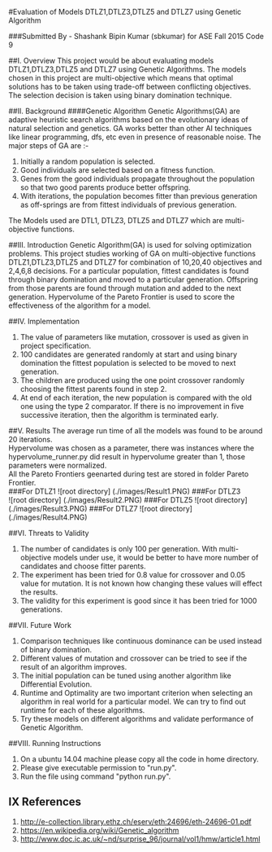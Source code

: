 #Evaluation of Models DTLZ1,DTLZ3,DTLZ5 and DTLZ7 using Genetic Algorithm

###Submitted By - Shashank Bipin Kumar (sbkumar) for ASE Fall 2015 Code 9

##I. Overview
This project would be about evaluating models DTLZ1,DTLZ3,DTLZ5 and DTLZ7 using Genetic Algorithms. The models chosen in this project are multi-objective which means that optimal solutions has to be taken using trade-off between conflicting objectives. The selection decision is taken using binary domination technique.

##II. Background
####Genetic Algorithm
Genetic Algorithms(GA) are adaptive heuristic search algorithms based on the evolutionary ideas of natural selection and genetics. GA works better than other AI techniques like linear programming, dfs, etc even in presence of reasonable noise. The major steps of GA are :-  
1. Initially a random population is selected.  
2. Good individuals are selected based on a fitness function.  
3. Genes from the good individuals propagate throughout the population so that two good parents produce better offspring.  
4. With iterations, the population becomes fitter than previous generation as off-springs are from fittest individuals of previous generation. 

The Models used are DTL1, DTLZ3, DTLZ5 and DTLZ7 which are multi-objective functions.    

##III. Introduction
Genetic Algorithm(GA) is used for solving optimization problems. This project studies working of GA on multi-objective functions DTLZ1,DTLZ3,DTLZ5 and DTLZ7 for combination of 10,20,40 objectives and 2,4,6,8 decisions. For a particular population, fittest candidates is found through binary domination and moved to a particular generation. Offspring from those parents are found through mutation and added to the next generation. Hypervolume of the Pareto Frontier is used to score the effectiveness of the algorithm for a model.   

##IV. Implementation
1. The value of parameters like mutation, crossover is used as given in project specification.  
2. 100 candidates are generated randomly at start and using binary domination the fittest population is selected to be moved to next generation.
3. The children are produced using the one point crossover randomly choosing the fittest parents found in step 2.  
4. At end of each iteration, the new population is compared with the old one using the type 2 comparator. If there is no improvement in five successive iteration, then the algorithm is terminated early.  

##V. Results
The average run time of all the models was found to be around 20 iterations.  
Hypervolume was chosen as a parameter, there was instances where the hypervolume_runner.py did result in hypervolume greater than 1, those parameters were normalized.  
All the Pareto Frontiers geenarted during test are stored in folder Pareto Frontier.  
###For DTLZ1
![root directory] (./images/Result1.PNG)
###For DTLZ3  
![root directory] (./images/Result2.PNG)
###For DTLZ5
![root directory] (./images/Result3.PNG)
###For DTLZ7
![root directory] (./images/Result4.PNG)


##VI. Threats to Validity
1. The number of candidates is only 100 per generation. With multi-objective models under use, it would be better to have more number of candidates and choose fitter parents.
2. The experiment has been tried for 0.8 value for crossover and 0.05 value for mutation. It is not known how changing these values will effect the results.
3. The validity for this experiment is good since it has been tried for 1000 generations.


##VII. Future Work
1. Comparison techniques like continuous dominance can be used instead of binary domination.  
2. Different values of mutation and crossover can be tried to see if the result of an algorithm improves.  
3. The initial population can be tuned using another algorithm like Differential Evolution.  
4. Runtime and Optimality are two important criterion when selecting an algorithm in real world for a particular model. We can try to find out runtime  for each of these algorithms.  
5. Try these models on different algorithms and validate performance of Genetic Algorithm.

##VIII. Running Instructions
1. On a ubuntu 14.04 machine please copy all the code in home directory.
2. Please give executable permission to "run.py".
3. Run the file using command "python run.py". 

## IX References
1. http://e-collection.library.ethz.ch/eserv/eth:24696/eth-24696-01.pdf
2. https://en.wikipedia.org/wiki/Genetic_algorithm
3. http://www.doc.ic.ac.uk/~nd/surprise_96/journal/vol1/hmw/article1.html






